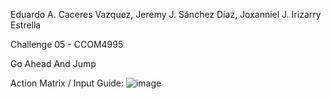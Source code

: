 Eduardo A. Caceres Vazquez, Jeremy J. Sánchez Díaz, Joxanniel J. Irizarry Estrella

Challenge 05 - CCOM4995

Go Ahead And Jump

Action Matrix / Input Guide: 
![image](https://github.com/user-attachments/assets/cba5bb49-7f7f-4b73-8644-a72a9e9fc945)
